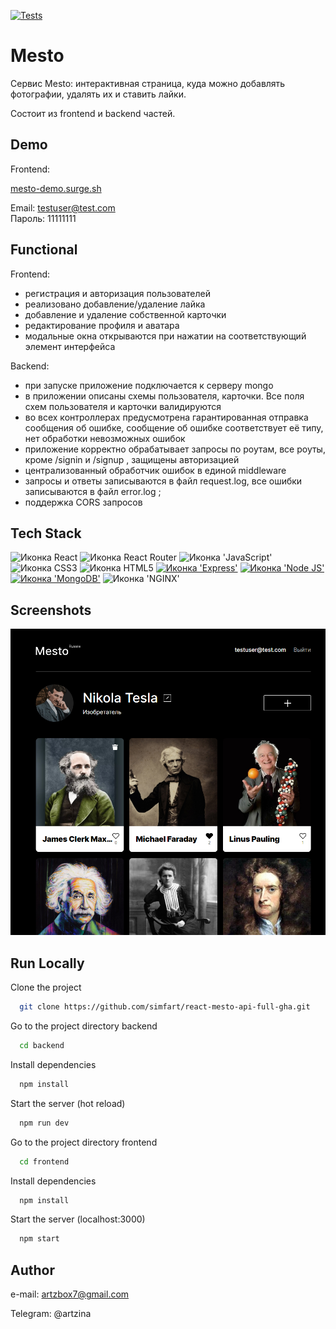 [![Tests](https://github.com/yandex-praktikum/react-mesto-api-full-gha/actions/workflows/tests.yml/badge.svg)](https://github.com/yandex-praktikum/react-mesto-api-full-gha/actions/workflows/tests.yml)

# Mesto

Cервис Mesto: интерактивная страница, куда можно добавлять фотографии, удалять их и ставить лайки.

Состоит из frontend и backend частей.

## Demo

Frontend:

[mesto-demo.surge.sh](https://mesto-demo.surge.sh/)

Email: testuser@test.com  
Пароль: 11111111

## Functional

Frontend:

- регистрация и авторизация пользователей
- реализовано добавление/удаление лайка
- добавление и удаление собственной карточки
- редактирование профиля и аватара
- модальные окна открываются при нажатии на соответствующий элемент интерфейса

Backend:

- при запуске приложение подключается к серверу mongo
- в приложении описаны схемы пользователя, карточки. Все поля схем пользователя и карточки валидируются
- во всех контроллерах предусмотрена гарантированная отправка сообщения об ошибке, сообщение об ошибке соответствует её типу, нет обработки невозможных ошибок
- приложение корректно обрабатывает запросы по роутам, все роуты, кроме /signin и /signup , защищены авторизацией
- централизованный обработчик ошибок в единой middleware
- запросы и ответы записываются в файл request.log, все ошибки записываются в файл error.log ;
- поддержка CORS запросов

## Tech Stack

<span>
  <img src="https://img.shields.io/badge/React-20232A?style=for-the-badge&logo=react&logoColor=61DAFB" alt="Иконка React">
  <img src="https://img.shields.io/badge/React_Router-CA4245?style=for-the-badge&logo=react-router&logoColor=white" alt="Иконка React Router">
  <img src="https://img.shields.io/badge/JavaScript-323330?style=for-the-badge&logo=javascript&logoColor=F7DF1E" alt="Иконка 'JavaScript'">
  <img src="https://img.shields.io/badge/CSS3-1572B6?style=for-the-badge&logo=css3&logoColor=white" alt="Иконка CSS3">
  <img src="https://img.shields.io/badge/HTML5-E34F26?style=for-the-badge&logo=html5&logoColor=white" alt="Иконка HTML5">
  <a href=""><img src="https://img.shields.io/badge/Express.js-000000?style=for-the-badge&logo=express&logoColor=white" alt="Иконка 'Express'"></a>
  <a href=""><img src="https://img.shields.io/badge/Node.js-339933?style=for-the-badge&logo=nodedotjs&logoColor=white" alt="Иконка 'Node JS'"></a>
  <a href=""><img src="https://img.shields.io/badge/MongoDB-4EA94B?style=for-the-badge&logo=mongodb&logoColor=white" alt="Иконка 'MongoDB'"></a>
  <img src="https://img.shields.io/badge/Nginx-009639?style=for-the-badge&logo=nginx&logoColor=white" alt="Иконка 'NGINX'">
</span>

## Screenshots

![Desktop app screenshot](./screenshot/mesto_desk.png)

## Run Locally

Clone the project

```bash
  git clone https://github.com/simfart/react-mesto-api-full-gha.git
```

Go to the project directory backend

```bash
  cd backend
```

Install dependencies

```bash
  npm install
```

Start the server (hot reload)

```bash
  npm run dev
```

Go to the project directory frontend

```bash
  cd frontend
```

Install dependencies

```bash
  npm install
```

Start the server (localhost:3000)

```bash
  npm start
```

## Author

e-mail: artzbox7@gmail.com

Telegram: @artzina
